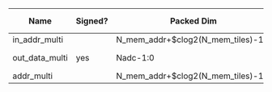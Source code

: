 | Name                       | Signed? | Packed Dim                          | Unpacked Dim         | Clock Domain | JTAG Dir | Reset Val |
|----------------------------|---------|-------------------------------------|----------------------|--------------|----------|-----------|
| in_addr_multi              |         | N_mem_addr+$clog2(N_mem_tiles)-1:0   |                      | Test         | out      |   'd0     |
| out_data_multi             | yes     | Nadc-1:0                            | Nti+Nti_rep-1:0      | System       | in       |           |
| addr_multi                 |         | N_mem_addr+$clog2(N_mem_tiles)-1:0  |                      | System       | in       |           |
